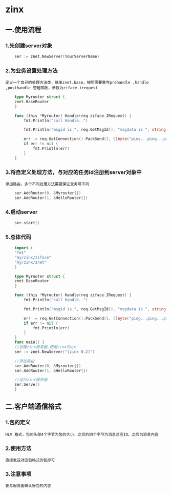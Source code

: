 # zinx
## 一.使用流程
### 1.先创建server对象
```go
    ser := znet.NewServer(YourServerName)
```
    
### 2.为业务设置处理方法
    定义一个自己的处理方法类，继承znet.base，按照需要重写prehandle ,handle ,posthandle 管理函数，参数为ziface.irequest

```go
    type Myrouter struct {
	znet.BaseRouter
    }

    func (this *Myrouter) Handle(req ziface.IRequest) {
	    fmt.Println("call Handle..")

	    fmt.Println("msgid is ", req.GetMsgId(), "msgdata is ", string(req.GetData()))

	    err := req.GetConnection().PackSend(1, []byte("ping...ping...ping"))
	    if err != nil {
		    fmt.Println(err)
	    }
    }
```
### 3.将自定义处理方法，与对应的任务id注册到server对象中
    添加路由，多个不同处理方法需要保证业务号不同

```go
	ser.AddRouter(0, &Myrouter{})
    ser.AddRouter(1, &HelloRouter{})
```

### 4.启动server

```go
    ser.start()
```
    
### 5.总体代码

```go
    import (
	"fmt"
	"my/zinx/ziface"
	"my/zinx/znet"
    )   

    type Myrouter struct {
	znet.BaseRouter
    }

    func (this *Myrouter) Handle(req ziface.IRequest) {
	    fmt.Println("call Handle..")

	    fmt.Println("msgid is ", req.GetMsgId(), "msgdata is ", string(req.GetData()))

	    err := req.GetConnection().PackSend(1, []byte("ping...ping...ping"))
	    if err != nil {
		    fmt.Println(err)
	    }
    }
    func main() {
	//创建zinx服务器,使用zinx的api
	ser := znet.NewServer("[zinx 0.2]")

	//添加路由
	ser.AddRouter(0, &Myrouter{})
	ser.AddRouter(1, &HelloRouter{})

	//运行zinx服务器
	ser.Serve()
    }
```

## 二.客户端通信格式
### 1.包的定义
    HLV 格式，包的头部4个字节为包的大小，之后的四个字节为消息对应ID，之后为消息内容
### 2.使用方法
	直接发送对应包格式的包即可
### 3.注意事项
	要与服务器确认好包的内容
	